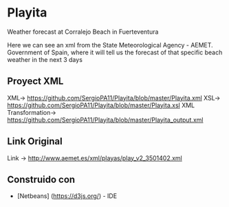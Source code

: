 # Playita
Weather forecast at Corralejo Beach in Fuerteventura

Here we can see an xml from the State Meteorological Agency - AEMET. Government of Spain, where it will tell us the forecast of that specific beach weather in the next 3 days

## Proyect XML
XML-> https://github.com/SergioPA11/Playita/blob/master/Playita.xml
XSL-> https://github.com/SergioPA11/Playita/blob/master/Playita.xsl
XML Transformation-> https://github.com/SergioPA11/Playita/blob/master/Playita_output.xml
## Link Original
Link -> http://www.aemet.es/xml/playas/play_v2_3501402.xml

## Construido con

* [Netbeans] (https://d3js.org/) - IDE
